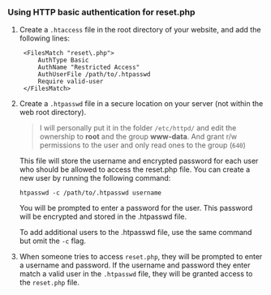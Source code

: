 
### Using HTTP basic authentication for reset.php

1. Create a `.htaccess` file in the root directory of your website, and add the following lines:

        <FilesMatch "reset\.php">
            AuthType Basic
            AuthName "Restricted Access"
            AuthUserFile /path/to/.htpasswd
            Require valid-user
        </FilesMatch>

2. Create a `.htpasswd` file in a secure location on your server (not within the web root directory).

    > I will personally put it in the folder `/etc/httpd/` and edit the ownership to **root** and the group **www-data**. And grant r/w permissions to the user and only read ones to the group (`640`)
   
   This file will store the username and encrypted password for each user who should be allowed to access the reset.php file. You can create a new user by running the following command:

    `htpasswd -c /path/to/.htpasswd username`

    You will be prompted to enter a password for the user. This password will be encrypted and stored in the .htpasswd file.
    
    To add additional users to the .htpasswd file, use the same command but omit the `-c` flag.

3. When someone tries to access `reset.php`, they will be prompted to enter a username and password. If the username and password they enter match a valid user in the `.htpasswd` file, they will be granted access to the `reset.php` file.
